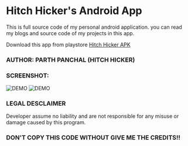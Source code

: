 # Hitch Hicker's Android App
This is full source code of my personal android application. you can read my blogs and source code of my projects in this app. 

Download this app from playstore [Hitch Hicker APK](https://play.google.com/store/apps/details?id=com.hitchhicker.hh&hl=en)


### AUTHOR: PARTH PANCHAL (HITCH HICKER)

### SCREENSHOT:
![DEMO](https://lh3.googleusercontent.com/mHM50EZ8_QQmdZmp3Ght0-Z8UQObaTc2kAnoDiCY2SSPJr6SL83v6A-Rj3wJ-7QKAyM=w1366-h667-rw)
![DEMO](https://lh3.googleusercontent.com/EXuB_egQF2PiQiDvqp2vG67KM74NB-Sc7u_TKEnsxBrOPwsgHIeP4nwr7odDx7AZ0y0=w1366-h667-rw)

### LEGAL DESCLAIMER
Developer assume no liability and are not responsible for any misuse or damage caused by this program.

### DON'T COPY THIS CODE WITHOUT GIVE ME THE CREDITS!!
